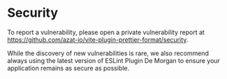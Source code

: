 # Security

To report a vulnerability, please open a private vulnerability report at <https://github.com/azat-io/vite-plugin-prettier-format/security>.

While the discovery of new vulnerabilities is rare, we also recommend always using the latest version of ESLint Plugin De Morgan to ensure your application remains as secure as possible.
